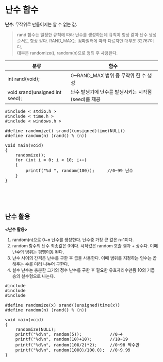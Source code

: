 # 난수 함수
**난수**: 무작위로 만들어지는 알 수 없는 값.  
> rand 함수는 일정한 규칙에 따라 난수를 생성하는데 규칙이 항상 같아 난수 생성 순서도 항상 같다.
> RAND_MAX는 컴파일러에 따라 다르지만 대부분 32767이다.  
> 대부분 randomize(), random(n)으로 정의 후 사용한다.  

|분류|함수|
|----|----|
|int rand(void);|0~RAND_MAX 범위 중 무작위 한 수 생성|
|void srand(unsigned int seed);|난수 발생기에 난수를 발생시키는 시작점(seed)를 제공|
<pre>#include < stdio.h >
#include < time.h >
#include < windows.h >

#define randomize() srand((unsigned)time(NULL))
#define random(n) (rand() % (n))

void main(void)
{
    randomize();
    for (int i = 0; i < 10; i++)
    {
        printf("%d ", random(100));     //0~99 난수
    }
}</pre><br><br><br>

## 난수 활용
**<난수 활용>**
1. random(n)으로 0~n 난수를 생성한다. 난수중 가장 큰 값은 n-1이다.
2. random 함수의 난수 최솟값은 0이다. 시작값은 random 호출 결과 + 상수다. 이때 난수의 범위는 평행이동 된다.
3. 난수 사이의 간격은 난수를 구한 후 곱을 사용한다. 이때 범위를 지정하는 인수는 곱해주는 수를 미리 나누어 구한다.
4. 실수 난수는 충분한 크기의 정수 난수를 구한 후 필요한 유효자리수만큼 10의 거듭승의 실수형으로 나눈다.

<pre>#include <stdio.h>
#include <time.h>
#include <windows.h>

#define randomize(x) srand((unsigned)time(x))
#define random(n) (rand() % (n))

void main(void)
{
	randomize(NULL);
	printf("%d\n", random(5));           //0~4
	printf("%d\n", random(10)+10);       //10~19
	printf("%d\n", random(100/2)*2);     //0~98 짝수만
	printf("%d\n", random(1000)/100.0);  //0~9.99
}</pre>
